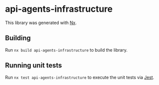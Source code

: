 # api-agents-infrastructure

This library was generated with [Nx](https://nx.dev).

## Building

Run `nx build api-agents-infrastructure` to build the library.

## Running unit tests

Run `nx test api-agents-infrastructure` to execute the unit tests via [Jest](https://jestjs.io).

